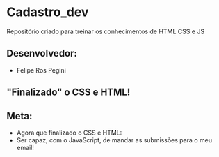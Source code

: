 # Cadastro_dev
Repositório criado para treinar os conhecimentos de HTML CSS e JS

## Desenvolvedor:
- Felipe Ros Pegini

## "Finalizado" o CSS e HTML!
## Meta:
- Agora que finalizado o CSS e HTML:
- Ser capaz, com o JavaScript, de mandar as submissões para o meu email!
